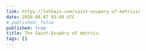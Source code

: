 ```yaml
---
link: https://lethain.com/saint-exupery-of-metrics/
date: 2020-08-07 02:49 UTC
# published: false
published: true
title: The Saint-Exupéry of metrics.
tags: []
---
```



